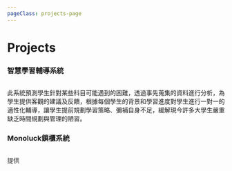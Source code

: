 ```yaml
---
pageClass: projects-page
---
```


# Projects

<!-- Here are some works of mine :books: -->

<ProjectCard image="/projects/project.jpg">

### 智慧學習輔導系統
<img :src="$withBase('/projects/Intern.png')" alt="">

此系統預測學生針對某些科目可能遇到的困難，透過事先蒐集的資料進行分析，為學生提供客觀的建議及反饋，根據每個學生的背景和學習進度對學生進行一對一的適性化輔導，讓學生提前規劃學習策略、彌補自身不足，緩解現今許多大學生嚴重缺乏時間規劃與管理的陋習。
<!-- <img :src="$withBase('/projects/coruse.png')" alt="">  -->


</ProjectCard>

<ProjectCard image="/projects/mono.png">

### Monoluck鎖櫃系統
<img :src="$withBase('/projects/luck.png')" alt="">


提供

</ProjectCard>

<style lang="stylus">

.projects-page
  background-color #fafbfc

</style>
